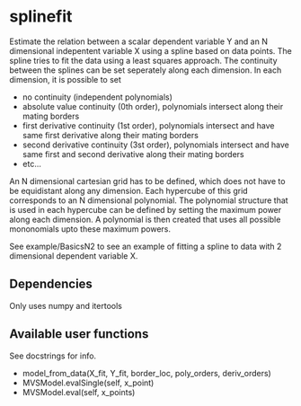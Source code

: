 # splinefit
Estimate the relation between a scalar dependent variable Y and an N dimensional indepentent variable X using a spline based on data points. The spline tries to fit the data using a least squares approach. The continuity between the splines can be set seperately along each dimension. In each dimension, it is possible to set
- no continuity (independent polynomials)
- absolute value continuity (0th order), polynomials intersect along their mating borders
- first derivative continuity (1st order), polynomials intersect and have same first derivative along their mating borders
- second derivative continuity (3st order), polynomials intersect and have same first and second derivative along their mating borders
- etc...

An N dimensional cartesian grid has to be defined, which does not have to be equidistant along any dimension. Each hypercube of this grid corresponds to an N dimensional polynomial. The polynomial structure that is used in each hypercube can be defined by setting the maximum power along each dimension. A polynomial is then created that uses all possible mononomials upto these maximum powers. 

See example/BasicsN2 to see an example of fitting a spline to data with 2 dimensional dependent variable X.

## Dependencies
Only uses numpy and itertools

## Available user functions
See docstrings for info.

- model_from_data(X_fit, Y_fit, border_loc, poly_orders, deriv_orders)
- MVSModel.evalSingle(self, x_point)
- MVSModel.eval(self, x_points)
